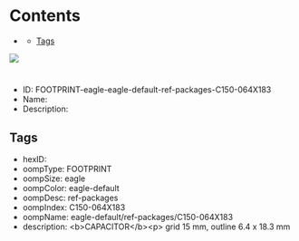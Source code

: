 



Contents
========

* [](#)
	* [Tags](#tags)
  
![][im]
# 

- ID: FOOTPRINT-eagle-eagle-default-ref-packages-C150-064X183
- Name: 
- Description: 

## Tags

- hexID: 
- oompType: FOOTPRINT
- oompSize: eagle
- oompColor: eagle-default
- oompDesc: ref-packages
- oompIndex: C150-064X183
- oompName: eagle-default/ref-packages/C150-064X183
- description: &lt;b&gt;CAPACITOR&lt;/b&gt;&lt;p&gt;&#xD;
grid 15 mm, outline 6.4 x 18.3 mm



[im]: image.png

